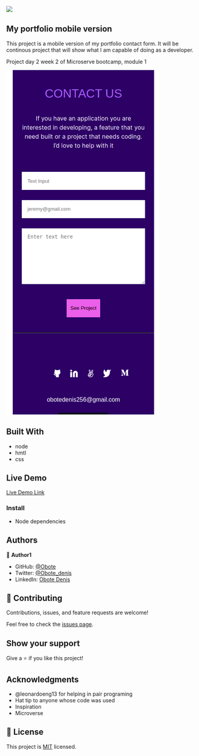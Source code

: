 ![](https://img.shields.io/badge/Microverse-blueviolet)

## My portfolio mobile version

This project is a mobile version of my portfolio contact form. It will be continous project that will show what I am capable of doing as a developer.

Project day 2 week 2 of Microserve bootcamp, module 1


![screenshot](./app_screenshot.png)


## Built With

- node
- hmtl
- css
## Live Demo

[Live Demo Link](https://obote.github.io/Profile/)



### Install
- Node dependencies


## Authors

👤 **Author1**

- GitHub: [@Obote](https://github.com/Obote)
- Twitter: [@Obote_denis](https://twitter.com/Obote_denis)
- LinkedIn: [Obote Denis](https://www.linkedin.com/in/obote-denis-9859a2a3/)

## 🤝 Contributing

Contributions, issues, and feature requests are welcome!

Feel free to check the [issues page](../../issues/).

## Show your support

Give a ⭐️ if you like this project!

## Acknowledgments
- @leonardoeng13 for helping in pair programing
- Hat tip to anyone whose code was used
- Inspiration
- Microverse

## 📝 License

This project is [MIT](./MIT.md) licensed.
